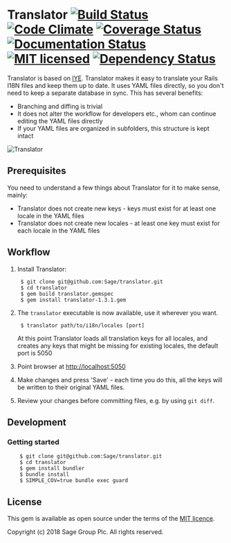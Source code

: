 # Translator [![Build Status](https://travis-ci.org/Sage/translator.svg?branch=master)](https://travis-ci.org/Sage/translator) [![Code Climate](https://codeclimate.com/github/Sage/translator/badges/gpa.svg)](https://codeclimate.com/github/Sage/translator) [![Coverage Status](https://coveralls.io/repos/github/Sage/translator/badge.svg?branch=master)](https://coveralls.io/github/Sage/translator?branch=master) [![Documentation Status](http://inch-ci.org/github/Sage/translator.svg?branch=master)](http://inch-ci.org/github/Sage/translator) [![MIT licensed](https://img.shields.io/badge/license-MIT-blue.svg)](https://github.com/Sage/translator/blob/master/LICENSE) [![Dependency Status](https://gemnasium.com/badges/github.com/Sage/translator.svg)](https://gemnasium.com/github.com/Sage/translator)

Translator is based on [IYE](https://github.com/firmafon/iye).
Translator makes it easy to translate your Rails I18N files and keep them up to date.
It uses YAML files directly, so you don't need to keep a separate database in sync.
This has several benefits:

* Branching and diffing is trivial
* It does not alter the workflow for developers etc., whom can continue editing the
  YAML files directly
* If your YAML files are organized in subfolders, this structure is kept intact

![Translator](https://cloud.githubusercontent.com/assets/1446195/10295880/1f829dd6-6bc4-11e5-9a08-bb79d9864bdb.png)

## Prerequisites

You need to understand a few things about Translator for it to make sense, mainly:

* Translator does not create new keys - keys must exist for at least one locale in the YAML files
* Translator does not create new locales - at least one key must exist for each locale in the YAML files

## Workflow

1. Install Translator:

        $ git clone git@github.com:Sage/translator.git
        $ cd translator
        $ gem build translator.gemspec
        $ gem install translator-1.3.1.gem

2. The `translator` executable is now available, use it wherever you want.

        $ translator path/to/i18n/locales [port]

    At this point Translator loads all translation keys for all locales, and creates any
    keys that might be missing for existing locales, the default port is 5050

3. Point browser at [http://localhost:5050](http://localhost:5050)
4. Make changes and press 'Save' - each time you do this, all the keys will be
   written to their original YAML files.
5. Review your changes before committing files, e.g. by using `git diff`.

## Development

### Getting started
        $ git clone git@github.com:Sage/translator.git
        $ cd translator
        $ gem install bundler
        $ bundle install
        $ SIMPLE_COV=true bundle exec guard


## License

This gem is available as open source under the terms of the
[MIT licence](LICENSE).

Copyright (c) 2018 Sage Group Plc. All rights reserved.
